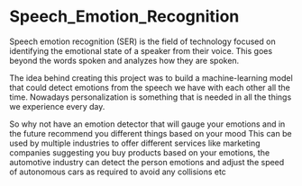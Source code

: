 # Speech_Emotion_Recognition
Speech emotion recognition (SER) is the field of technology focused on identifying the emotional state of
a speaker from their voice. This goes beyond the words spoken and analyzes how they are spoken.

The idea behind creating this project was to build a machine-learning model that could detect emotions
from the speech we have with each other all the time. Nowadays personalization is something that is
needed in all the things we experience every day.

So why not have an emotion detector that will gauge your emotions and in the future recommend you
different things based on your mood This can be used by multiple industries to offer different services like
marketing companies suggesting you buy products based on your emotions, the automotive industry
can detect the person emotions and adjust the speed of autonomous cars as required to avoid any
collisions etc

